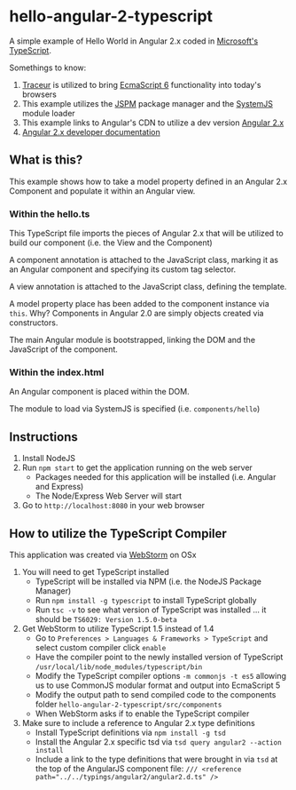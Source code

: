 # hello-angular-2-typescript
A simple example of Hello World in Angular 2.x coded in [Microsoft's TypeScript](http://www.typescriptlang.org/).

Somethings to know:

1. [Traceur](https://github.com/google/traceur-compiler) is utilized to bring [EcmaScript 6](http://wiki.ecmascript.org/doku.php?id=harmony:specification_drafts) functionality into today's browsers
2. This example utilizes the [JSPM](http://jspm.io/) package manager and the [SystemJS](https://github.com/systemjs/systemjs) module loader
3. This example links to Angular's CDN to utilize a dev version [Angular 2.x](https://code.angularjs.org/2.0.0-alpha.25/angular2.dev.js)
4. [Angular 2.x developer documentation](https://angular.io/)

## What is this?
This example shows how to take a model property defined in an Angular 2.x Component and populate it within an Angular view.

### Within the hello.ts
This TypeScript file imports the pieces of Angular 2.x that will be utilized to build our component (i.e. the View and the Component)

A component annotation is attached to the JavaScript class, marking it as an Angular component and specifying its custom tag selector.

A view annotation is attached to the JavaScript class, defining the template.

A model property place has been added to the component instance via `this`. Why? Components in Angular 2.0 are simply objects created via constructors.

The main Angular module is bootstrapped, linking the DOM and the JavaScript of the component.

### Within the index.html
An Angular component is placed within the DOM.

The module to load via SystemJS is specified (i.e. `components/hello`)


## Instructions 
1. Install NodeJS
2. Run `npm start` to get the application running on the web server
    * Packages needed for this application will be installed (i.e. Angular and Express)
    * The Node/Express Web Server will start
3. Go to `http://localhost:8080` in your web browser

## How to utilize the TypeScript Compiler
This application was created via [WebStorm](https://www.jetbrains.com/webstorm/) on OSx

1. You will need to get TypeScript installed
    * TypeScript will be installed via NPM (i.e. the NodeJS Package Manager)
    * Run `npm install -g typescript` to install TypeScript globally
    * Run `tsc -v` to see what version of TypeScript was installed ... it should be `TS6029: Version 1.5.0-beta`
2. Get WebStorm to utilize TypeScript 1.5 instead of 1.4
    * Go to `Preferences > Languages & Frameworks > TypeScript` and select custom compiler click `enable`
    * Have the compiler point to the newly installed version of TypeScript `/usr/local/lib/node_modules/typescript/bin`
    * Modify the TypeScript compiler options `-m commonjs -t es5` allowing us to use CommonJS modular format and output into EcmaScript 5
    * Modify the output path to send compiled code to the components folder `hello-angular-2-typescript/src/components`
    * When WebStorm asks if to enable the TypeScript compiler
3. Make sure to include a reference to Angular 2.x type definitions
    * Install TypeScript definitions via `npm install -g tsd`
    * Install the Angular 2.x specific tsd via `tsd query angular2 --action install`
    * Include a link to the type definitions that were brought in via `tsd` at the top of the AngularJS component file: `/// <reference path="../../typings/angular2/angular2.d.ts" />`
    

